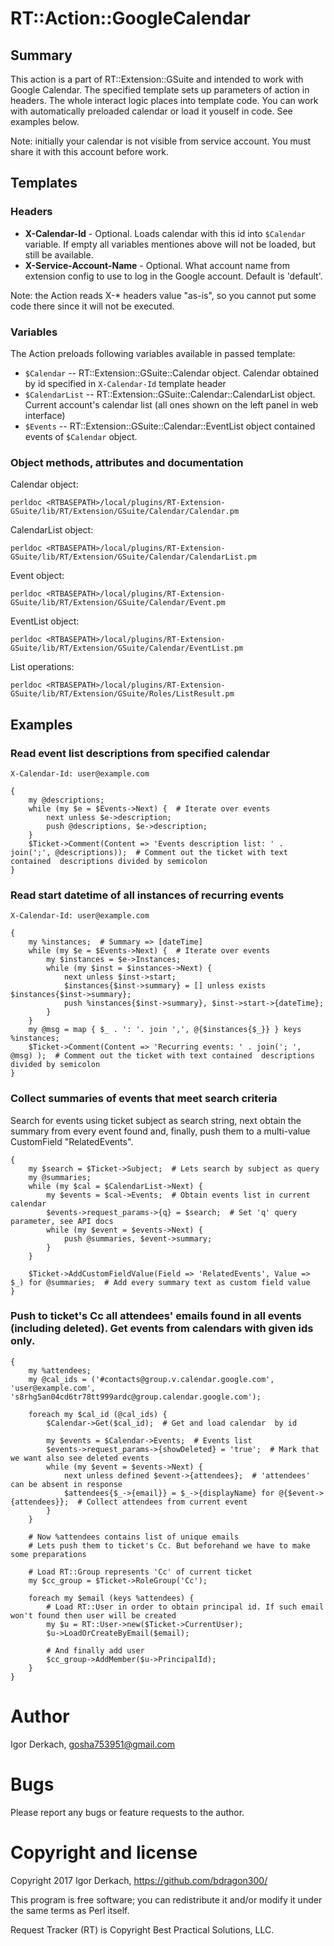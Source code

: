 # RT::Action::GoogleCalendar

## Summary

This action is a part of RT::Extension::GSuite and intended to work with 
Google Calendar. The specified template sets up parameters of action
in headers. The whole interact logic places into template code. You can work with automatically preloaded calendar or load it youself in code. See examples below.

Note: initially your calendar is not visible from service account. You must share it with this account before work.

## Templates

### Headers

* **X-Calendar-Id** - Optional. Loads calendar with this id into ```$Calendar``` variable. If empty all variables mentiones above will not be loaded, but still be available.
* **X-Service-Account-Name** - Optional. What account name from extension
config to use to log in the Google account. Default is 'default'.

Note: the Action reads X-* headers value "as-is", so you cannot put some code there since it will not be executed.

### Variables

The Action preloads following variables available in passed template:

* ```$Calendar``` -- RT::Extension::GSuite::Calendar object. Calendar obtained by id specified in ```X-Calendar-Id``` template header
* ```$CalendarList``` -- RT::Extension::GSuite::Calendar::CalendarList object. Current account's calendar list (all ones shown on the left panel in web interface)
* ```$Events``` -- RT::Extension::GSuite::Calendar::EventList object contained events of ```$Calendar``` object.

### Object methods, attributes and documentation

Calendar object:
```
perldoc <RTBASEPATH>/local/plugins/RT-Extension-GSuite/lib/RT/Extension/GSuite/Calendar/Calendar.pm
```

CalendarList object:
```
perldoc <RTBASEPATH>/local/plugins/RT-Extension-GSuite/lib/RT/Extension/GSuite/Calendar/CalendarList.pm
```

Event object:
```
perldoc <RTBASEPATH>/local/plugins/RT-Extension-GSuite/lib/RT/Extension/GSuite/Calendar/Event.pm
```

EventList object:
```
perldoc <RTBASEPATH>/local/plugins/RT-Extension-GSuite/lib/RT/Extension/GSuite/Calendar/EventList.pm
```

List operations:
```
perldoc <RTBASEPATH>/local/plugins/RT-Extension-GSuite/lib/RT/Extension/GSuite/Roles/ListResult.pm
```

## Examples

### Read event list descriptions from specified calendar

```
X-Calendar-Id: user@example.com

{
    my @descriptions;
    while (my $e = $Events->Next) {  # Iterate over events
        next unless $e->description;
        push @descriptions, $e->description;
    }
    $Ticket->Comment(Content => 'Events description list: ' . join(';', @descriptions));  # Comment out the ticket with text contained  descriptions divided by semicolon
}
```

### Read start datetime of all instances of recurring events

```
X-Calendar-Id: user@example.com

{
    my %instances;  # Summary => [dateTime]
    while (my $e = $Events->Next) {  # Iterate over events
        my $instances = $e->Instances;
        while (my $inst = $instances->Next) {
            next unless $inst->start;
            $instances{$inst->summary} = [] unless exists $instances{$inst->summary};
            push %instances{$inst->summary}, $inst->start->{dateTime};
        }
    }
    my @msg = map { $_ . ': '. join ',', @{$instances{$_}} } keys %instances;
    $Ticket->Comment(Content => 'Recurring events: ' . join('; ', @msg) );  # Comment out the ticket with text contained  descriptions divided by semicolon
}
```

### Collect summaries of events that meet search criteria

Search for events using ticket subject as search string, next obtain the summary from every event found and, finally, push them to a multi-value CustomField "RelatedEvents".

```
{
    my $search = $Ticket->Subject;  # Lets search by subject as query
    my @summaries;
    while (my $cal = $CalendarList->Next) {
        my $events = $cal->Events;  # Obtain events list in current calendar
        $events->request_params->{q} = $search;  # Set 'q' query parameter, see API docs
        while (my $event = $events->Next) {
            push @summaries, $event->summary;
        }
    }

    $Ticket->AddCustomFieldValue(Field => 'RelatedEvents', Value => $_) for @summaries;  # Add every summary text as custom field value
}
```

### Push to ticket's Cc all attendees' emails found in all events (including deleted). Get events from calendars with given ids only.

```
{
    my %attendees;
    my @cal_ids = ('#contacts@group.v.calendar.google.com', 'user@example.com', 's8rhg5an04cd6tr78tt999ardc@group.calendar.google.com');

    foreach my $cal_id (@cal_ids) {
        $Calendar->Get($cal_id);  # Get and load calendar  by id

        my $events = $Calendar->Events;  # Events list
        $events->request_params->{showDeleted} = 'true';  # Mark that we want also see deleted events
        while (my $event = $events->Next) {
            next unless defined $event->{attendees};  # 'attendees' can be absent in response
            $attendees{$_->{email}} = $_->{displayName} for @{$event->{attendees}};  # Collect attendees from current event
        }
    }

    # Now %attendees contains list of unique emails
    # Lets push them to ticket's Cc. But beforehand we have to make some preparations

    # Load RT::Group represents 'Cc' of current ticket
    my $cc_group = $Ticket->RoleGroup('Cc'); 

    foreach my $email (keys %attendees) {
        # Load RT::User in order to obtain principal id. If such email won't found then user will be created
        my $u = RT::User->new($Ticket->CurrentUser);
        $u->LoadOrCreateByEmail($email);

        # And finally add user
        $cc_group->AddMember($u->PrincipalId);
    }
}
```


# Author

Igor Derkach, <gosha753951@gmail.com>


# Bugs

Please report any bugs or feature requests to the author.


# Copyright and license

Copyright 2017 Igor Derkach, <https://github.com/bdragon300/>

This program is free software; you can redistribute it and/or modify it under
the same terms as Perl itself.

Request Tracker (RT) is Copyright Best Practical Solutions, LLC.
